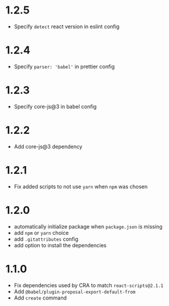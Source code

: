 # 1.2.5

- Specify `detect` react version in eslint config

# 1.2.4

- Specify `parser: 'babel'` in prettier config

# 1.2.3

- Specify core-js@3 in babel config

# 1.2.2

- Add core-js@3 dependency

# 1.2.1

-   Fix added scripts to not use `yarn` when `npm` was chosen

# 1.2.0

-   automatically initialize package when `package.json` is missing
-   add `npm` or `yarn` choice
-   add `.gitattributes` config
-   add option to install the dependencies

# 1.1.0

-   Fix dependencies used by CRA to match `react-scripts@2.1.1`
-   Add `@babel/plugin-proposal-export-default-from`
-   Add `create` command
